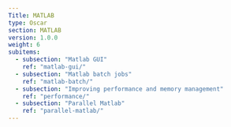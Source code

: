 ```yaml
---
Title: MATLAB
type: Oscar
section: MATLAB
version: 1.0.0
weight: 6
subitems:
  - subsection: "Matlab GUI"
    ref: "matlab-gui/"
  - subsection: "Matlab batch jobs"
    ref: "matlab-batch/"
  - subsection: "Improving performance and memory management"
    ref: "performance/"
  - subsection: "Parallel Matlab"
    ref: "parallel-matlab/"
---
```

